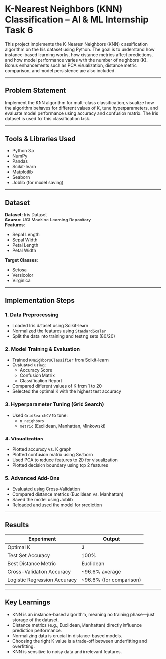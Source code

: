 # K-Nearest Neighbors (KNN) Classification – AI & ML Internship Task 6

This project implements the K-Nearest Neighbors (KNN) classification algorithm on the Iris dataset using Python. The goal is to understand how instance-based learning works, how distance metrics affect predictions, and how model performance varies with the number of neighbors (K). Bonus enhancements such as PCA visualization, distance metric comparison, and model persistence are also included.

---

## Problem Statement

Implement the KNN algorithm for multi-class classification, visualize how the algorithm behaves for different values of K, tune hyperparameters, and evaluate model performance using accuracy and confusion matrix. The Iris dataset is used for this classification task.

---

## Tools & Libraries Used

- Python 3.x
- NumPy
- Pandas
- Scikit-learn
- Matplotlib
- Seaborn
- Joblib (for model saving)

---

## Dataset

**Dataset**: Iris Dataset  
**Source**: UCI Machine Learning Repository  
**Features**:
- Sepal Length
- Sepal Width
- Petal Length
- Petal Width  

**Target Classes**:
- Setosa
- Versicolor
- Virginica

---

## Implementation Steps

### 1. Data Preprocessing
- Loaded Iris dataset using Scikit-learn
- Normalized the features using `StandardScaler`
- Split the data into training and testing sets (80/20)

### 2. Model Training & Evaluation
- Trained `KNeighborsClassifier` from Scikit-learn
- Evaluated using:
  - Accuracy Score
  - Confusion Matrix
  - Classification Report
- Compared different values of K from 1 to 20
- Selected the optimal K with the highest test accuracy

### 3. Hyperparameter Tuning (Grid Search)
- Used `GridSearchCV` to tune:
  - `n_neighbors`
  - `metric` (Euclidean, Manhattan, Minkowski)

### 4. Visualization
- Plotted accuracy vs. K graph
- Plotted confusion matrix using Seaborn
- Used PCA to reduce features to 2D for visualization
- Plotted decision boundary using top 2 features

### 5. Advanced Add-Ons
- Evaluated using Cross-Validation
- Compared distance metrics (Euclidean vs. Manhattan)
- Saved the model using Joblib
- Reloaded and used the model for prediction

---

## Results

| Experiment                      | Output                   |
|--------------------------------|---------------------------|
| Optimal K                      | 3                         |
| Test Set Accuracy              | 100%                      |
| Best Distance Metric           | Euclidean                 |
| Cross-Validation Accuracy      | ~96.6% average            |
| Logistic Regression Accuracy   | ~96.6% (for comparison)   |

---

## Key Learnings

- KNN is an instance-based algorithm, meaning no training phase—just storage of the dataset.
- Distance metrics (e.g., Euclidean, Manhattan) directly influence prediction performance.
- Normalizing data is crucial in distance-based models.
- Choosing the right K value is a trade-off between underfitting and overfitting.
- KNN is sensitive to noisy data and irrelevant features.

